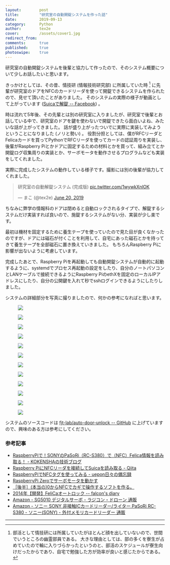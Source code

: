 ```yaml
---
layout:        post
title:         "研究室の自動開錠システムを作った話"
date:          2019-09-13
category:      Python
author:        tex2e
cover:         /assets/cover1.jpg
redirect_from:
comments:      true
published:     true
photoswipe:    true
---
```


研究室の自動開錠システムを後輩と協力して作ったので、そのシステム概要について少しお話したいと思います。

きっかけとしては、その昔、情技研 (情報技術研究部) に所属していた時 [^1] に先輩が研究室のドアをNFCのカードリーダを使って開錠できるシステムを作られたので、見せて頂いたことがありました。
そのシステムの実際の様子が動画として上がっています ([Suicaで解錠 -- Facebook](https://www.facebook.com/falcon.8823/videos/646548402082287/)) 。

時は流れて5年後、その先輩とは別の研究室に入りましたが、研究室で後輩とお話している中で、研究室のドアを鍵を使わないで開錠できたら面白いよね、みたいな話が上がってきました。
話が盛り上がったついでに実際に実装してみようということになりました (ノリと勢い) 。
役割分担としては、僕がRFCリーダとFelicaカードを買ってPythonでRFCリーダを使ってカードの認証周りを実装し、後輩がRaspberry Piとかドアに固定するための材料とかを買って、組み立てとか開錠ログ収集周りの実装とか、サーボモータを動作させるプログラムなども実装をしてくれました。

実際に完成したシステムの動作している様子です。撮影には別の後輩が協力してくれました。

<blockquote class="twitter-tweet tw-align-center"><p lang="ja" dir="ltr">研究室の自動解錠システム (完成版) <a href="https://t.co/1wywkXnlOK">pic.twitter.com/1wywkXnlOK</a></p>&mdash; まこ (@tex2e) <a href="https://twitter.com/tex2e/status/1141619729322299392?ref_src=twsrc%5Etfw">June 20, 2019</a></blockquote> <script async src="https://platform.twitter.com/widgets.js" charset="utf-8"></script>

ちなみに弊学の情報科のドアは閉めると自動ロックされるタイプで、解錠するシステムだけ実装すれば良いので、施錠するシステムがない分、実装が少し楽です。

最初は機材を固定するために養生テープを使っていたので見た目が良くなかったのですが、ドアには磁石が付くことを利用して、自宅にあった磁石とかを持ってきて養生テープを全部磁石に置き換えていきました。
もちろんRaspberry Piに影響が出ないように考慮しています。

完成したあとで、Raspberry Piを再起動しても自動開錠システムが自動的に起動するように、systemdでプロセス再起動の設定をしたり、自分のノートパソコンとLANケーブルで接続できるようにRaspberry PiのethXを固定のローカルIPアドレスにしたり、自分の公開鍵を入れて秒でsshログインできるようにしたりしました。

システムの詳細部分を写真に撮りましたので、何かの参考になればと思います。

<div class="album">
   <figure>
      <img src="{{ site.baseurl }}/media/post/auto-door-unlock/img1.jpg" />
      <figcaption></figcaption>
   </figure>
   <figure>
      <img src="{{ site.baseurl }}/media/post/auto-door-unlock/img2.jpg" />
      <figcaption></figcaption>
   </figure>
   <figure>
      <img src="{{ site.baseurl }}/media/post/auto-door-unlock/img3.jpg" />
      <figcaption></figcaption>
   </figure>
   <figure>
      <img src="{{ site.baseurl }}/media/post/auto-door-unlock/img4.jpg" />
      <figcaption></figcaption>
   </figure>
   <figure>
      <img src="{{ site.baseurl }}/media/post/auto-door-unlock/img5.jpg" />
      <figcaption></figcaption>
   </figure>
   <figure>
      <img src="{{ site.baseurl }}/media/post/auto-door-unlock/img12.jpg" />
      <figcaption></figcaption>
   </figure>
   <figure>
      <img src="{{ site.baseurl }}/media/post/auto-door-unlock/img13.jpg" />
      <figcaption></figcaption>
   </figure>
   <figure>
      <img src="{{ site.baseurl }}/media/post/auto-door-unlock/img6.jpg" />
      <figcaption></figcaption>
   </figure>
   <figure>
      <img src="{{ site.baseurl }}/media/post/auto-door-unlock/img7.jpg" />
      <figcaption></figcaption>
   </figure>
   <figure>
      <img src="{{ site.baseurl }}/media/post/auto-door-unlock/img8.jpg" />
      <figcaption></figcaption>
   </figure>
   <figure>
      <img src="{{ site.baseurl }}/media/post/auto-door-unlock/img10.jpg" />
      <figcaption></figcaption>
   </figure>
   <figure>
      <img src="{{ site.baseurl }}/media/post/auto-door-unlock/img11.jpg" />
      <figcaption></figcaption>
   </figure>
</div>


システムのソースコードは [fjt-lab/auto-door-unlock -- GitHub](https://github.com/fjt-lab/auto-door-unlock) に上げていますので、興味のある方は参考にしてください。

### 参考記事

- [RaspberryPiで！SONYのPaSoRi（RC-S380）で（NFC）Felica情報を読み取る！ - KOKENSHAの技術ブログ](https://kokensha.xyz/raspberry-pi/raspberrypi-sony-pasori-rc-s380-read-nfc-felica/)
- [Raspberry PiにNFCリーダを接続してSuicaを読み取る - Qiita](https://qiita.com/undo0530/items/89540a03252e2d8f291b)
- [RaspberryPiでNFCタグを使ってみる - uepon日々の備忘録](https://uepon.hatenadiary.com/entry/2018/06/12/223307)
- [RaspberryPi Zeroでサーボモータを動かす](https://web.archive.org/web/20180814203032/http://hara.jpn.com/_default/ja/Topics/RaspPi_Motor.html)
- [［後半］(本当の)0からNFCでカギで操作するソフトを作る。](https://eleken.jp/archives/1886)
- [2014年【開発】FeliCaオートロック -- falcon's diary](https://blog.falconsrv.net/portfolio/2014%E5%B9%B4)
- [Amazon - SG5010 デジタルサーボ - ラジコン・ドローン 通販](https://www.amazon.co.jp/TOWER-PRO-%E3%82%BF%E3%83%AF%E3%83%BC%E3%83%97%E3%83%AD-SG5010-%E3%83%87%E3%82%B8%E3%82%BF%E3%83%AB%E3%82%B5%E3%83%BC%E3%83%9C/dp/B01LXJ8Y0Z)
- [Amazon - ソニー SONY 非接触ICカードリーダー/ライター PaSoRi RC-S380 - ソニー(SONY) - 外付メモリカードリーダー 通販](https://www.amazon.co.jp/%E3%82%BD%E3%83%8B%E3%83%BC-SONY-%E9%9D%9E%E6%8E%A5%E8%A7%A6IC%E3%82%AB%E3%83%BC%E3%83%89%E3%83%AA%E3%83%BC%E3%83%80%E3%83%BC-PaSoRi-RC-S380/dp/B00948CGAG)


---

[^1]: 部活として情技研には所属していたがほとんど顔を出していないので、世間でいうところの幽霊部員である。 大きな理由としては、部の多くを寮生が占めていたので輪に入りづらかったというのと、部活のスケジュールが寮生向けだったからであり、自宅で勉強した方が効率が良いと感じたからである。

